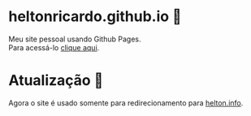 # heltonricardo.github.io 🤠
Meu site pessoal usando Github Pages.  
Para acessá-lo [clique aqui](https://heltonricardo.github.io/).

# Atualização 🚀
Agora o site é usado somente para redirecionamento para [helton.info](https://helton.info/).
